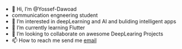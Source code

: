 - 👋 Hi, I’m @Yossef-Dawoad 
- communication engneering student 
- 👀 I’m interested in deepLearning and AI and buliding intelligent apps
- 🌱 I’m currently learning Flutter
- 💞️ I’m looking to collaborate on awesome DeepLearing Projects
- 📫 How to reach me send me [email](yossefdawoad15@gmail.com)

<!---
Yossef-Dawoad/Yossef-Dawoad is a ✨ special ✨ repository because its `README.md` (this file) appears on your GitHub profile.
You can click the Preview link to take a look at your changes.
--->
